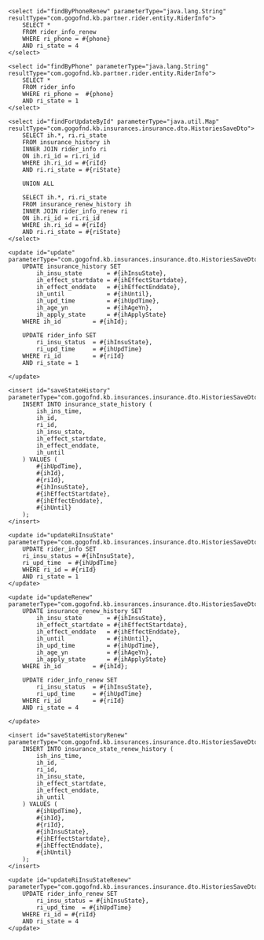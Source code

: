     <select id="findByPhoneRenew" parameterType="java.lang.String" resultType="com.gogofnd.kb.partner.rider.entity.RiderInfo">
        SELECT *
        FROM rider_info_renew
        WHERE ri_phone = #{phone}
        AND ri_state = 4
    </select>

    <select id="findByPhone" parameterType="java.lang.String" resultType="com.gogofnd.kb.partner.rider.entity.RiderInfo">
        SELECT *
        FROM rider_info
        WHERE ri_phone =  #{phone}
        AND ri_state = 1
    </select>

    <select id="findForUpdateById" parameterType="java.util.Map" resultType="com.gogofnd.kb.insurances.insurance.dto.HistoriesSaveDto">
        SELECT ih.*, ri.ri_state
        FROM insurance_history ih
        INNER JOIN rider_info ri
        ON ih.ri_id = ri.ri_id
        WHERE ih.ri_id = #{riId}
        AND ri.ri_state = #{riState}

        UNION ALL

        SELECT ih.*, ri.ri_state
        FROM insurance_renew_history ih
        INNER JOIN rider_info_renew ri
        ON ih.ri_id = ri.ri_id
        WHERE ih.ri_id = #{riId}
        AND ri.ri_state = #{riState}
    </select>

    <update id="update" parameterType="com.gogofnd.kb.insurances.insurance.dto.HistoriesSaveDto">
        UPDATE insurance_history SET
            ih_insu_state       = #{ihInsuState},
            ih_effect_startdate = #{ihEffectStartdate},
            ih_effect_enddate   = #{ihEffectEnddate},
            ih_until            = #{ihUntil},
            ih_upd_time         = #{ihUpdTime},
            ih_age_yn           = #{ihAgeYn},
            ih_apply_state      = #{ihApplyState}
        WHERE ih_id         = #{ihId};

        UPDATE rider_info SET
            ri_insu_status  = #{ihInsuState},
            ri_upd_time     = #{ihUpdTime}
        WHERE ri_id         = #{riId}
        AND ri_state = 1

    </update>

    <insert id="saveStateHistory" parameterType="com.gogofnd.kb.insurances.insurance.dto.HistoriesSaveDto">
        INSERT INTO insurance_state_history (
            ish_ins_time,
            ih_id,
            ri_id,
            ih_insu_state,
            ih_effect_startdate,
            ih_effect_enddate,
            ih_until
        ) VALUES (
            #{ihUpdTime},
            #{ihId},
            #{riId},
            #{ihInsuState},
            #{ihEffectStartdate},
            #{ihEffectEnddate},
            #{ihUntil}
        );
    </insert>

    <update id="updateRiInsuState" parameterType="com.gogofnd.kb.insurances.insurance.dto.HistoriesSaveDto">
        UPDATE rider_info SET
        ri_insu_status = #{ihInsuState},
        ri_upd_time  = #{ihUpdTime}
        WHERE ri_id = #{riId}
        AND ri_state = 1
    </update>

    <update id="updateRenew" parameterType="com.gogofnd.kb.insurances.insurance.dto.HistoriesSaveDto">
        UPDATE insurance_renew_history SET
            ih_insu_state       = #{ihInsuState},
            ih_effect_startdate = #{ihEffectStartdate},
            ih_effect_enddate   = #{ihEffectEnddate},
            ih_until            = #{ihUntil},
            ih_upd_time         = #{ihUpdTime},
            ih_age_yn           = #{ihAgeYn},
            ih_apply_state      = #{ihApplyState}
        WHERE ih_id         = #{ihId};

        UPDATE rider_info_renew SET
            ri_insu_status  = #{ihInsuState},
            ri_upd_time     = #{ihUpdTime}
        WHERE ri_id         = #{riId}
        AND ri_state = 4

    </update>

    <insert id="saveStateHistoryRenew" parameterType="com.gogofnd.kb.insurances.insurance.dto.HistoriesSaveDto">
        INSERT INTO insurance_state_renew_history (
            ish_ins_time,
            ih_id,
            ri_id,
            ih_insu_state,
            ih_effect_startdate,
            ih_effect_enddate,
            ih_until
        ) VALUES (
            #{ihUpdTime},
            #{ihId},
            #{riId},
            #{ihInsuState},
            #{ihEffectStartdate},
            #{ihEffectEnddate},
            #{ihUntil}
        );
    </insert>

    <update id="updateRiInsuStateRenew" parameterType="com.gogofnd.kb.insurances.insurance.dto.HistoriesSaveDto">
        UPDATE rider_info_renew SET
            ri_insu_status = #{ihInsuState},
            ri_upd_time  = #{ihUpdTime}
        WHERE ri_id = #{riId}
        AND ri_state = 4
    </update>
